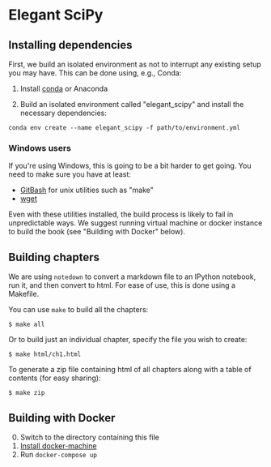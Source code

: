 # Elegant SciPy

## Installing dependencies

First, we build an isolated environment as not to interrupt any
existing setup you may have.  This can be done using, e.g., Conda:

1. Install [conda](http://conda.pydata.org/miniconda.html) or Anaconda

2. Build an isolated environment called "elegant_scipy" and install the
   necessary dependencies:

```console
conda env create --name elegant_scipy -f path/to/environment.yml
```

### Windows users

If you're using Windows, this is going to be a bit harder to get
going.  You need to make sure you have at least:

- [GitBash](https://git-scm.com/downloads) for unix utilities such as "make"
- [wget](https://sourceforge.net/projects/gnuwin32/files/wget/)

Even with these utilities installed, the build process is likely to
fail in unpredictable ways.  We suggest running virtual machine or
docker instance to build the book (see "Building with Docker" below).

## Building chapters

We are using `notedown` to convert a markdown file to an IPython
notebook, run it, and then convert to html. For ease of use, this is
done using a Makefile.

You can use `make` to build all the chapters:

```console
$ make all
```

Or to build just an individual chapter, specify the file you wish to create:

```console
$ make html/ch1.html
```

To generate a zip file containing html of all chapters along with a table of contents (for easy sharing):

```console
$ make zip
```

## Building with Docker

0. Switch to the directory containing this file
1. [Install docker-machine](https://docs.docker.com/machine/install-machine/)
2. Run `docker-compose up`
